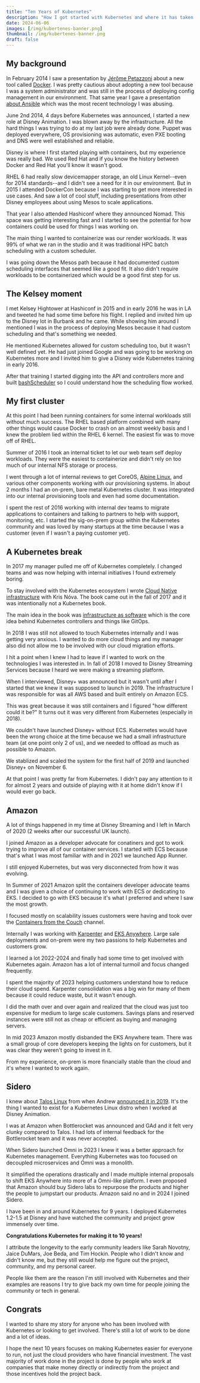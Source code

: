 ```yaml
---
title: "Ten Years of Kubernetes"
description: "How I got started with Kubernetes and where it has taken me."
date: 2024-06-06
images: [/img/kubertenes-banner.png]
thumbnail: /img/kubertenes-banner.png
draft: false
---
```


## My background

In February 2014 I saw a presentation by [Jérôme Petazzoni](http://jpetazzo.github.io) about a new tool called [Docker](https://www.socallinuxexpo.org/sites/default/files/presentations/docker-and-containers-for-development-and-deployment-scale12x.pdf).
I was pretty cautious about adopting a new tool because I was a system administrator and was still in the process of deploying config management in our environment.
That same year I gave a presentation [about Ansible](http://www.socallinuxexpo.org/scale12x/speakers/justin-garrison.html) which was the most recent technology I was abusing.

June 2nd 2014, 4 days before Kubernetes was announced, I started a new role at Disney Animation.
I was blown away by the infrastructure.
All the hard things I was trying to do at my last job were already done.
Puppet was deployed everywhere, OS provisioning was automatic, even PXE booting and DNS were well established and reliable.

Disney is where I first started playing with containers, but my experience was really bad.
We used Red Hat and if you know the history between Docker and Red Hat you'll know it wasn't good.

RHEL 6 had really slow devicemapper storage, an old Linux Kernel--even for 2014 standards--and I didn't see a need for it in our environment.
But in 2015 I attended DockerCon because I was starting to get more interested in use cases.
And saw a lot of cool stuff, including presentations from other Disney employees about using Mesos to scale applications.

That year I also attended Hashiconf where they announced Nomad.
This space was getting interesting fast and I started to see the potential for how containers could be used for things I was working on.

The main thing I wanted to containerize was our render workloads.
It was 99% of what we ran in the studio and it was traditional HPC batch scheduling with a custom scheduler.

I was going down the Mesos path because it had documented custom scheduling interfaces that seemed like a good fit.
It also didn't require workloads to be containerized which would be a good first step for us.

## The Kelsey moment

I met Kelsey Hightower at Hashiconf in 2015 and in early 2016 he was in LA and tweeted he had some time before his flight.
I replied and invited him up to the Disney lot in Burbank and he came.
While showing him around I mentioned I was in the process of deploying Mesos because it had custom scheduling and that's something we needed.

He mentioned Kubernetes allowed for custom scheduling too, but it wasn't well defined yet.
He had just joined Google and was going to be working on Kubernetes more and I invited him to give a Disney wide Kubernetes training in early 2016.

After that training I started digging into the API and controllers more and built [bashScheduler](https://github.com/rothgar/bashScheduler) so I could understand how the scheduling flow worked.

## My first cluster

At this point I had been running containers for some internal workloads still without much success.
The RHEL based platform combined with many other things would cause Docker to crash on an almost weekly basis and I knew the problem lied within the RHEL 6 kernel.
The easiest fix was to move off of RHEL.

Summer of 2016 I took an internal ticket to let our web team self deploy workloads.
They were the easiest to containerize and didn't rely on too much of our internal NFS storage or process.

I went through a lot of internal reviews to get CoreOS, [Alpine Linux](https://gitlab.alpinelinux.org/alpine/aports/-/issues/7423), and various other components working with our provisioning systems.
In about 2 months I had an on-prem, bare metal Kubernetes cluster.
It was integrated into our internal provisioning tools and even had some documentation.

I spent the rest of 2016 working with internal dev teams to migrate applications to containers and talking to partners to help with support, monitoring, etc.
I started the sig-on-prem group within the Kubernetes community and was loved by many startups at the time because I was a customer (even if I wasn't a paying customer yet).

## A Kubernetes break

In 2017 my manager pulled me off of Kubernetes completely.
I changed teams and was now helping with internal initiatives I found extremely boring.

To stay involved with the Kubernetes ecosystem I wrote [Cloud Native infrastructure](https://cnibook.info) with Kris Nóva.
The book came out in the fall of 2017 and it was intentionally not a Kubernetes book.

The main idea in the book was [infrastructure as software](https://justingarrison.com/blog/2022-06-01-infrastructure-as-software/) which is the core idea behind Kubernetes controllers and things like GitOps.

In 2018 I was still not allowed to touch Kubernetes internally and I was getting very anxious.
I wanted to do more cloud things and my manager also did not allow me to be involved with our cloud migration efforts.

I hit a point when I knew I had to leave if I wanted to work on the technologies I was interested in.
In fall of 2018 I moved to Disney Streaming Services because I heard we were making a streaming platform.

When I interviewed, Disney+ was announced but it wasn't until after I started that we knew it was supposed to launch in 2019.
The infrastructure I was responsible for was all AWS based and built entirely on Amazon ECS.

This was great because it was still containers and I figured "how different could it be?"
It turns out it was very different from Kubernetes (especially in 2018).

We couldn't have launched Disney+ without ECS.
Kubernetes would have been the wrong choice at the time because we had a small infrastructure team (at one point only 2 of us), and we needed to offload as much as possible to Amazon.

We stablized and scaled the system for the first half of 2019 and launched Disney+ on November 6.

At that point I was pretty far from Kubernetes.
I didn't pay any attention to it for almost 2 years and outside of playing with it at home didn't know if I would ever go back.

## Amazon

A lot of things happened in my time at Disney Streaming and I left in March of 2020 (2 weeks after our successful UK launch).

I joined Amazon as a developer advocate for conatiners and got to work trying to improve all of our container services.
I started with ECS because that's what I was most familiar with and in 2021 we launched App Runner.

I still enjoyed Kubernetes, but was very disconnected from how it was evolving.

In Summer of 2021 Amazon split the containers developer advocate teams and I was given a choice of continuing to work with ECS or dedicating to EKS.
I decided to go with EKS because it's what I preferred and where I saw the most growth.

I focused mostly on scalability issues customers were having and took over the [Containers from the Couch](https://containersfromthecouch.com/) channel.

Internally I was working with [Karpenter](https://karpenter.sh) and [EKS Anywhere](https://anywhere.eks.amazonaws.com).
Large sale deployments and on-prem were my two passions to help Kubernetes and customers grow.

I learned a lot 2022-2024 and finally had some time to get involved with Kubernetes again.
Amazon has a lot of internal turmoil and focus changed frequently.

I spent the majority of 2023 helping customers understand how to reduce their cloud spend.
Karpenter consolidation was a big win for many of them because it could reduce waste, but it wasn't enough.

I did the math over and over again and realized that the cloud was just too expensive for medium to large scale customers.
Savings plans and reserved instances were still not as cheap or efficient as buying and managing servers.

In mid 2023 Amazon mostly disbanded the EKS Anywhere team.
There was a small group of core developers keeping the lights on for customers, but it was clear they weren't going to invest in it.

From my experience, on-prem is more financially stable than the cloud and it's where I wanted to work again.

## Sidero

I knew about [Talos Linux](https://talos.dev) from when Andrew [announced it in 2019](https://www.reddit.com/r/kubernetes/comments/aqt0u9/talos_a_modern_linux_distribution_for_kubernetes/).
It's the thing I wanted to exist for a Kubernetes Linux distro when I worked at Disney Animation.

I was at Amazon when Bottlerocket was announced and GAd and it felt very clunky compared to Talos.
I had lots of internal feedback for the Bottlerocket team and it was never accepted.

When Sidero launched Omni in 2023 I knew it was a better approach for Kubernetes management.
Everything Kubernetes was too focused on decoupled microservices and Omni was a monolith.

It simplified the operations drastically and I made multiple internal proposals to shift EKS Anywhere into more of a Omni-like platform.
I even proposed that Amazon should buy Sidero labs to repurpose the products and higher the people to jumpstart our products.
Amazon said no and in 2024 I joined Sidero.

I have been in and around Kubernetes for 9 years.
I deployed Kubernetes 1.2-1.5 at Disney and have watched the community and project grow immensely over time.

**Congratulations Kubernetes for making it to 10 years!**

I attribute the longevity to the early community leaders like Sarah Novotny, Jaice DuMars, Joe Beda, and Tim Hockin.
People who I didn't know and didn't know me, but they still would help me figure out the project, community, and my personal career.

People like them are the reason I'm still involved with Kubernetes and their examples are reasons I try to give back my own time for people joining the community or tech in general.

## Congrats

I wanted to share my story for anyone who has been involved with Kubernetes or looking to get involved.
There's still a lot of work to be done and a lot of ideas.

I hope the next 10 years focuses on making Kubernetes easier for everyone to run, not just the cloud providers who have financial investment.
The vast majority of work done in the project is done by people who work at companies that make money directly or indirectly from the project and those incentives hold the project back.
